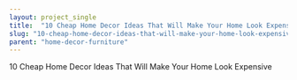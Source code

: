 ```yaml
---
layout: project_single
title:  "10 Cheap Home Decor Ideas That Will Make Your Home Look Expensive"
slug: "10-cheap-home-decor-ideas-that-will-make-your-home-look-expensive"
parent: "home-decor-furniture"
---
```

10 Cheap Home Decor Ideas That Will Make Your Home Look Expensive